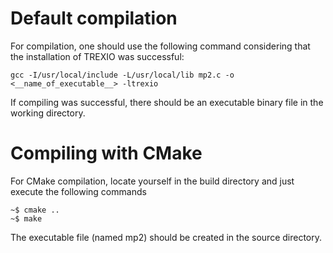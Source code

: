 Default compilation
====================


For compilation, one should use the following command considering that the installation of TREXIO was successful: 

    gcc -I/usr/local/include -L/usr/local/lib mp2.c -o <__name_of_executable__> -ltrexio

If compiling was successful, there should be an executable binary file in the working directory.


Compiling with CMake
==============================

For CMake compilation, locate yourself in the build directory and just execute the following commands

    ~$ cmake ..
    ~$ make

The executable file (named mp2) should be created in the source directory.
